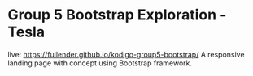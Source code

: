 # Group 5 Bootstrap Exploration - Tesla

live: <https://fullender.github.io/kodigo-group5-bootstrap/>
A responsive landing page with concept using Bootstrap framework.
